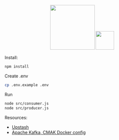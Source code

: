 <p align="center">
    <img src="https://cdn.shouts.dev/media/400/apache-kafka-logo.png" width="145"/>
    <img src="https://cdn.shouts.dev/media/430/nodejs.svg" width="60"/>
</p>

Install:

```bash
npm install
```

Create .env

```bash
cp .env.example .env
```

Run

```bash
node src/consumer.js
node src/producer.js
```

Resources:

- [Upstash](https://upstash.com)
- [Apache Kafka, CMAK Docker config](https://github.com/mdobydullah/kafka-cmak-docker)
